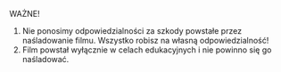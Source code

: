 WAŻNE!
1. Nie ponosimy odpowiedzialności za szkody powstałe przez naśladowanie filmu. Wszystko robisz na własną odpowiedzialność!
2. Film powstał wyłącznie w celach edukacyjnych i nie powinno się go naśladować.

